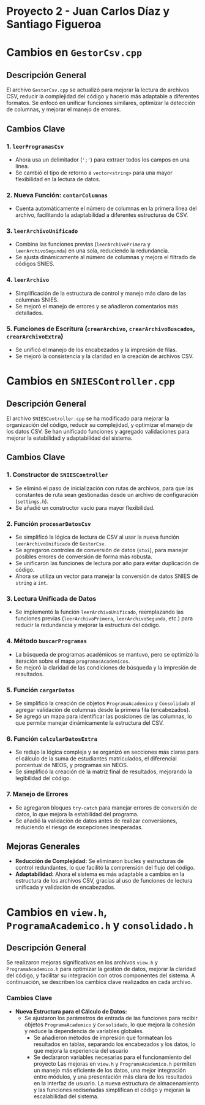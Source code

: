 # Proyecto 2 - Juan Carlos Díaz y Santiago Figueroa

# Cambios en `GestorCsv.cpp`

## Descripción General
El archivo `GestorCsv.cpp` se actualizó para mejorar la lectura de archivos CSV, reducir la complejidad del código y hacerlo más adaptable a diferentes formatos. Se enfocó en unificar funciones similares, optimizar la detección de columnas, y mejorar el manejo de errores.

## Cambios Clave

### 1. **`leerProgramasCsv`**
   - Ahora usa un delimitador (`';'`) para extraer todos los campos en una línea.
   - Se cambió el tipo de retorno a `vector<string>` para una mayor flexibilidad en la lectura de datos.

### 2. **Nueva Función: `contarColumnas`**
   - Cuenta automáticamente el número de columnas en la primera línea del archivo, facilitando la adaptabilidad a diferentes estructuras de CSV.

### 3. **`leerArchivoUnificado`**
   - Combina las funciones previas (`leerArchivoPrimera` y `leerArchivoSegunda`) en una sola, reduciendo la redundancia.
   - Se ajusta dinámicamente al número de columnas y mejora el filtrado de códigos SNIES.

### 4. **`leerArchivo`**
   - Simplificación de la estructura de control y manejo más claro de las columnas SNIES.
   - Se mejoró el manejo de errores y se añadieron comentarios más detallados.

### 5. **Funciones de Escritura (`crearArchivo`, `crearArchivoBuscados`, `crearArchivoExtra`)**
   - Se unificó el manejo de los encabezados y la impresión de filas.
   - Se mejoró la consistencia y la claridad en la creación de archivos CSV.

# Cambios en `SNIESController.cpp`

## Descripción General
El archivo `SNIESController.cpp` se ha modificado para mejorar la organización del código, reducir su complejidad, y optimizar el manejo de los datos CSV. Se han unificado funciones y agregado validaciones para mejorar la estabilidad y adaptabilidad del sistema.

## Cambios Clave

### 1. **Constructor de `SNIESController`**
   - Se eliminó el paso de inicialización con rutas de archivos, para que las constantes de ruta sean gestionadas desde un archivo de configuración (`settings.h`).
   - Se añadió un constructor vacío para mayor flexibilidad.

### 2. **Función `procesarDatosCsv`**
   - Se simplificó la lógica de lectura de CSV al usar la nueva función `leerArchivoUnificado` de `GestorCsv`.
   - Se agregaron controles de conversión de datos (`stoi`), para manejar posibles errores de conversión de forma más robusta.
   - Se unificaron las funciones de lectura por año para evitar duplicación de código.
   - Ahora se utiliza un vector para manejar la conversión de datos SNIES de `string` a `int`.

### 3. **Lectura Unificada de Datos**
   - Se implementó la función `leerArchivoUnificado`, reemplazando las funciones previas (`leerArchivoPrimera`, `leerArchivoSegunda`, etc.) para reducir la redundancia y mejorar la estructura del código.

### 4. **Método `buscarProgramas`**
   - La búsqueda de programas académicos se mantuvo, pero se optimizó la iteración sobre el mapa `programasAcademicos`.
   - Se mejoró la claridad de las condiciones de búsqueda y la impresión de resultados.

### 5. **Función `cargarDatos`**
   - Se simplificó la creación de objetos `ProgramaAcademico` y `Consolidado` al agregar validación de columnas desde la primera fila (encabezados).
   - Se agregó un mapa para identificar las posiciones de las columnas, lo que permite manejar dinámicamente la estructura del CSV.

### 6. **Función `calcularDatosExtra`**
   - Se redujo la lógica compleja y se organizó en secciones más claras para el cálculo de la suma de estudiantes matriculados, el diferencial porcentual de NEOS, y programas sin NEOS.
   - Se simplificó la creación de la matriz final de resultados, mejorando la legibilidad del código.

### 7. **Manejo de Errores**
   - Se agregaron bloques `try-catch` para manejar errores de conversión de datos, lo que mejora la estabilidad del programa.
   - Se añadió la validación de datos antes de realizar conversiones, reduciendo el riesgo de excepciones inesperadas.

## Mejoras Generales
   - **Reducción de Complejidad:** Se eliminaron bucles y estructuras de control redundantes, lo que facilitó la comprensión del flujo del código.
   - **Adaptabilidad:** Ahora el sistema es más adaptable a cambios en la estructura de los archivos CSV, gracias al uso de funciones de lectura unificada y validación de encabezados.
  
   # Cambios en `view.h`, `ProgramaAcademico.h` y `consolidado.h`

## Descripción General
Se realizaron mejoras significativas en los archivos `view.h` y `ProgramaAcademico.h` para optimizar la gestión de datos, mejorar la claridad del código, y facilitar su integración con otros componentes del sistema. A continuación, se describen los cambios clave realizados en cada archivo.

### Cambios Clave
- **Nueva Estructura para el Cálculo de Datos:**
  - Se ajustaron los parámetros de entrada de las funciones para recibir objetos `ProgramaAcademico` y `Consolidado`, lo que mejora la cohesión y reduce la dependencia de variables globales.
    - Se añadieron métodos de impresión que formatean los resultados en tablas, separando los encabezados y los datos, lo que mejora la experiencia del usuario
    - Se declararon variables necesarias para el funcionamiento del proyecto
Las mejoras en `view.h` y `ProgramaAcademico.h` permiten un manejo más eficiente de los datos, una mejor integración entre módulos, y una presentación más clara de los resultados en la interfaz de usuario. La nueva estructura de almacenamiento y las funciones rediseñadas simplifican el código y mejoran la escalabilidad del sistema.








